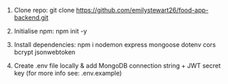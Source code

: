 1. Clone repo: git clone https://github.com/emilystewart26/food-app-backend.git

2. Initialise npm: npm init -y

3. Install dependencies: npm i nodemon express mongoose dotenv cors bcrypt jsonwebtoken

4. Create .env file locally & add MongoDB connection string + JWT secret key (for more info see: .env.example)
